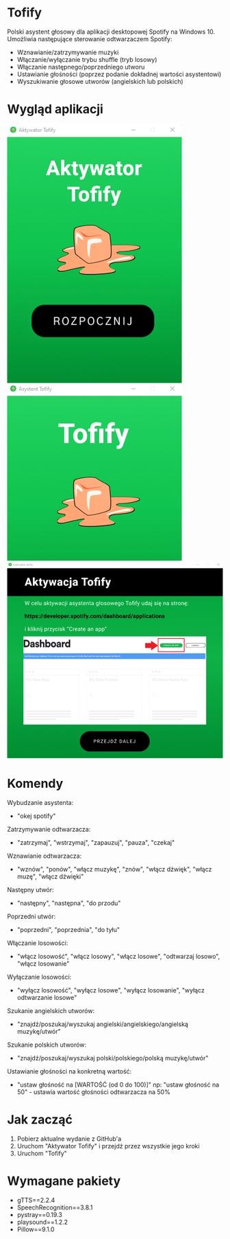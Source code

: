 # Tofify
Polski asystent głosowy dla aplikacji desktopowej Spotify na Windows 10. Umożliwia następujące sterowanie odtwarzaczem Spotify:
- Wznawianie/zatrzymywanie muzyki
- Włączanie/wyłączanie trybu shuffle (tryb losowy)
- Włączanie następnego/poprzedniego utworu
- Ustawianie głośności (poprzez podanie dokładnej wartości asystentowi)
- Wyszukiwanie głosowe utworów (angielskich lub polskich)

# Wygląd aplikacji
![activator_screen](https://github.com/Kamelleon/Tofify/blob/main/preview_screens/tofify1.png)
![main_screen](https://github.com/Kamelleon/Tofify/blob/main/preview_screens/tofify2.png)
![activator_beginning_screen](https://github.com/Kamelleon/Tofify/blob/main/preview_screens/tofify3.png)

# Komendy
Wybudzanie asystenta:
- "okej spotify"


Zatrzymywanie odtwarzacza:
- "zatrzymaj", "wstrzymaj", "zapauzuj", "pauza", "czekaj"


Wznawianie odtwarzacza:
- "wznów", "ponów", "włącz muzykę", "znów", "włącz dźwięk", "włącz muzę", "włącz dźwięki"


Następny utwór:
- "następny", "następna", "do przodu"


Poprzedni utwór:
- "poprzedni", "poprzednia", "do tyłu"


Włączanie losowości:
- "włącz losowość", "włącz losowy", "włącz losowe", "odtwarzaj losowo", "włącz losowanie"


Wyłączanie losowości:
- "wyłącz losowość", "wyłącz losowe", "wyłącz losowanie", "wyłącz odtwarzanie losowe"


Szukanie angielskich utworów:
- "znajdź/poszukaj/wyszukaj angielski/angielskiego/angielską muzykę/utwór"


Szukanie polskich utworów:
- "znajdź/poszukaj/wyszukaj polski/polskiego/polską muzykę/utwór"


Ustawianie głośności na konkretną wartość:
- "ustaw głośność na [WARTOŚĆ (od 0 do 100)]" np: "ustaw głośność na 50" - ustawia wartość głośności odtwarzacza na 50%

# Jak zacząć
1. Pobierz aktualne wydanie z GitHub'a
2. Uruchom "Aktywator Tofify" i przejdź przez wszystkie jego kroki
3. Uruchom "Tofify"

# Wymagane pakiety
- gTTS==2.2.4
- SpeechRecognition==3.8.1
- pystray==0.19.3
- playsound==1.2.2
- Pillow==9.1.0
